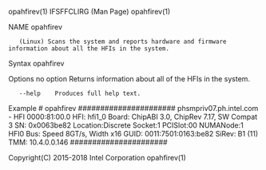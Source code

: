 
opahfirev(1)                                                                                IFSFFCLIRG (Man Page)                                                                                opahfirev(1)



NAME
       opahfirev



       (Linux) Scans the system and reports hardware and firmware information about all the HFIs in the system.

Syntax
       opahfirev

Options
       no option Returns information about all of the HFIs in the system.


       --help    Produces full help text.


Example
       # opahfirev
       ######################
       phsmpriv07.ph.intel.com - HFI 0000:81:00.0
       HFI: hfi1_0
       Board: ChipABI 3.0, ChipRev 7.17, SW Compat 3
       SN: 0x0063be82
       Location:Discrete Socket:1 PCISlot:00 NUMANode:1 HFI0
       Bus: Speed 8GT/s, Width x16
       GUID: 0011:7501:0163:be82
       SiRev: B1 (11)
       TMM: 10.4.0.0.146
       ######################



Copyright(C) 2015-2018                                                                        Intel Corporation                                                                                  opahfirev(1)

